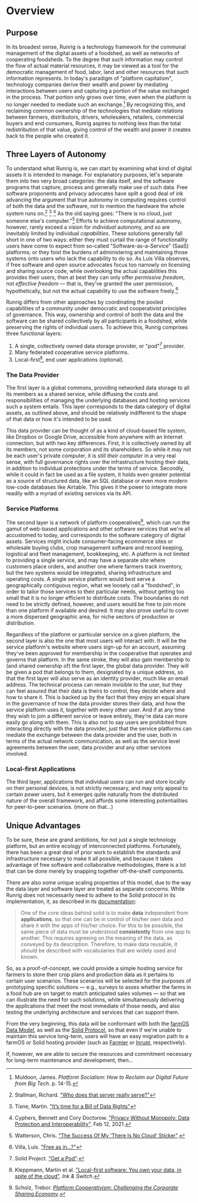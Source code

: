 # Overview
## Purpose
In its broadest sense, Runrig is a technology framework for the communal management of the digital assets of a foodshed, as well as networks of cooperating foodsheds. To the degree that such information may control the flow of actual material resources, it may be viewed as a tool for the democratic management of food, labor, land and other resources that such information represents. In today's paradigm of "platform capitalism", technology companies derive their wealth and power by mediating interactions between users and capturing a portion of the value exchanged in the process. That portion only grows over time, even when the platform is no longer needed to mediate such an exchange.[^1] By recognizing this, and reclaiming common ownership of the technologies that mediate relations between farmers, distributors, drivers, wholesalers, retailers, commercial buyers and end consumers, Runrig aspires to nothing less than the total redistribution of that value, giving control of the wealth and power it creates back to the people who created it.

## Three Layers of Autonomy
To understand what Runrig is, we can start by examining what kind of digital assets it is intended to manage. For explanatory purposes, let's separate them into two very broad categories: the data itself, and the software programs that capture, process and generally make use of such data. Free software proponents and privacy advocates have spilt a good deal of ink advancing the argument that true autonomy in computing requires control of both the data and the software, not to mention the hardware the whole system runs on.[^2] [^3] [^4] As the old saying goes: "There is no cloud, just someone else's computer."[^5] Efforts to achieve computational autonomy, however, rarely exceed a vision for _individual_ autonomy, and so are inevitably limited by individual _capabilities_. These solutions generally fall short in one of two ways: either they must curtail the range of functionality users have come to expect from so-called "Software-as-a-Service" (SaaS) platforms; or they foist the burdens of administering and maintaining those systems onto users who lack the capability to do so. As Luis Villa observes, if free software and open source advocates focus too narrowly on licensing and sharing source code, while overlooking the actual capabilities this provides their users, then at best they can only offer _permissive freedom_, not _effective freedom_ — that is, they've granted the user permission, hypothetically, but not the actual capability to use the software freely.[^6]

Runrig differs from other approaches by coordinating the pooled capabilities of a community under democratic and cooperativist principles of governance. This way, ownership and control of both the data and the software can be shared collectively by all participants in a foodshed, while preserving the rights of individual users. To achieve this, Runrig comprises three functional layers:

1. A single, collectively owned data storage provider, or "pod"[^7] provider.
2. Many federated cooperative service platforms.
3. Local-first[^8], end user applications (optional).
<!-- TODO: Is this third layer necessary? -->

### The Data Provider
The first layer is a global commons, providing networked data storage to all its members as a shared service, while diffusing the costs and responsibilities of managing the underlying databases and hosting services such a system entails. This layer corresponds to the data category of digital assets, as outlined above, and should be relatively indifferent to the shape of that data or how it's intended to be used.

This data provider can be thought of as a kind of cloud-based file system, like Dropbox or Google Drive, accessible from anywhere with an Internet connection, but with two key differences. First, it is collectively owned by all its members, not some corporation and its shareholders. So while it may not be each user's private computer, it is still _their computer_ in a very real sense, with full governance rights over the infrastructure hosting their data, in addition to individual protections under the terms of service. Secondly, while it could in fact be used as a file system, it holds even greater potential as a source of structured data, like an SQL database or even more modern low-code databases like Airtable. This gives it the power to integrate more readily with a myriad of existing services via its API.

### Service Platforms
The second layer is a network of platform cooperatives[^9], which can run the gamut of web-based applications and other software services that we're all accustomed to today, and corresponds to the software category of digital assets. Services might include consumer-facing ecommerce sites or wholesale buying clubs, crop management software and record keeping, logistical and fleet management, bookkeeping, etc. A platform is not limited to providing a single service, and may have a separate site where customers place orders, and another one where farmers track inventory, but the two systems would be integrated, sharing infrastructure and operating costs. A single service platform would best serve a geographically contiguous region, what we loosely call a "foodshed", in order to tailor those services to their particular needs, without getting too small that it is no longer efficient to distribute costs. The boundaries do not need to be strictly defined, however, and users would be free to join more than one platform if available and desired. It may also prove useful to cover a more dispersed geographic area, for niche sectors of production or distribution.

Regardless of the platform or particular service on a given platform, the second layer is also the one that most users will interact with. It will be the service platform's website where users sign-up for an account, assuming they've been approved for membership in the cooperative that operates and governs that platform. In the same stroke, they will also gain membership to (and shared ownership of) the first layer, the global data provider. They will be given a pod that belongs to them, designated by a unique address, so that the first layer will also serve as an identity provider, much like an email address. The technical process can remain invisible to the user, but they can feel assured that their data is theirs to control, they decide where and how to share it. This is backed up by the fact that they enjoy an equal share in the governance of how the data provider stores their data, and how the service platform uses it, together with every other user. And if at any time they wish to join a different service or leave entirely, they're data can more easily go along with them. This is also not to say users are prohibited from interacting directly with the data provider, just that the service platforms can mediate the exchange between the data provider and the user, both in terms of the actual network communication, as well as the service level agreements between the user, data provider and any other services involved.

### Local-first Applications
The third layer, applications that individual users can run and store locally on their personal devices, is not strictly necessary, and may only appeal to certain power users, but it emerges quite naturally from the distributed nature of the overall framework, and affords some interesting potentialities for peer-to-peer scenarios. (more on that...)

## Unique Advantages
To be sure, these are grand ambitions, for not just a single technology platform, but an entire ecology of interconnected platforms. Fortunately, there has been a great deal of prior work to establish the standards and infrastructure necessary to make it all possible, and because it takes advantage of free software and collaborative methodologies, there is a lot that can be done merely by snapping together off-the-shelf components.

There are also some unique scaling properties of this model, due to the way the data layer and software layer are treated as separate concerns. While Runrig does not necessarily need to adhere to the Solid protocol in its implementation, it, as described in its [documentation](https://solidproject.org/developers/vocabularies):

> One of the core ideas behind solid is to make __data__ independent from __applications__, so that one can be in control of his/her own data and share it with the apps of his/her choice. For this to be possible, the same piece of data must be understood __consistently__ from one app to another. This requires agreeing on the meaning of the data, as conveyed by its description. Therefore, to make data reusable, it should be described with vocabularies that are widely used and known.

So, as a proof-of-concept, we could provide a simple hosting service for farmers to store their crop plans and production data as it pertains to certain user scenarios. These scenarios will be selected for the purposes of prototyping specific solutions — e.g., surveys to asses whether the farms in a food hub are on target to match anticipated sales volumes — so that we can illustrate the need for such solutions, while simultaneously delivering the applications that meet the most immediate of those needs, and also testing the underlying architecture and services that can support them.

From the very beginning, this data will be conformant with both the [farmOS Data Model](https://farmos.org/model/), as well as the [Solid Protocol](https://solidproject.org/TR/protocol), so that even if we're unable to maintain this service long-term, users will have an easy migration path to a farmOS or Solid hosting provider (such as [Farmier](https://farmier.com/) or [Inrupt](https://start.inrupt.com/), respectively).

If, however, we are able to secure the resources and commitment necessary for long-term maintenance and development, then...

[^1]: Muldoon, James. _Platform Socialism: How to Reclaim our Digital Future from Big Tech_. p. 14-15.
[^2]: Stallman, Richard. ["Who does that server really serve?"](https://www.gnu.org/philosophy/who-does-that-server-really-serve.en.html)
[^3]: Tisne, Martin. ["It’s time for a Bill of Data Rights"](https://www.technologyreview.com/2018/12/14/138615/its-time-for-a-bill-of-data-rights/)
[^4]: Cyphers, Bennett and Cory Doctorow. ["Privacy Without Monopoly: Data Protection and Interoperability"](https://www.eff.org/wp/interoperability-and-privacy). Feb 12, 2021.
[^5]: Watterson, Chris. ["The Success Of My 'There Is No Cloud' Sticker"](https://www.chriswatterston.com/article/success-of-my-there-is-no-cloud-sticker).
[^6]: Villa, Luis. ["Free as in...?"](https://lu.is/blog/2016/03/23/free-as-in-my-libreplanet-2016-talk/)
[^7]: Solid Project. ["Get a Pod"](https://solidproject.org/users/get-a-pod).
[^8]: Kleppmann, Martin et al. ["Local-first software: You own your data, in spite of the cloud"](https://www.inkandswitch.com/local-first/). _Ink & Switch_.
[^9]: Scholz, Trebor. [_Platform Cooperativism: Challenging the Corporate Sharing Economy_](https://rosalux.nyc/platform-cooperativism-2/).
